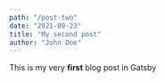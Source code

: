 ```yaml
---
path: "/post-two"
date: "2021-09-23"
title: "My second post"
author: "John Doe"
---
```


This is my very **first** blog post in Gatsby

